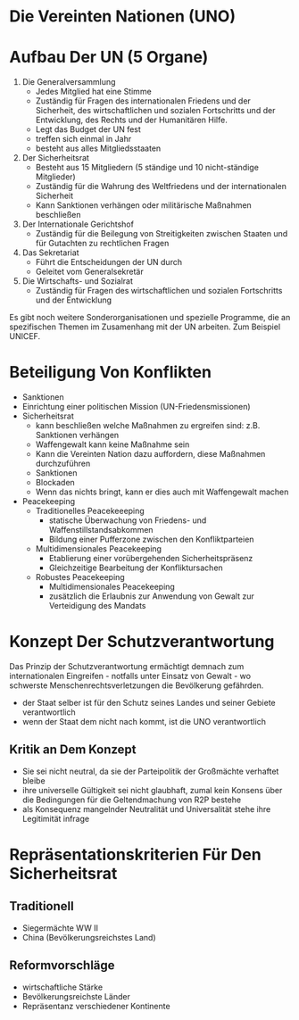 # Die Vereinten Nationen (UNO)

# Aufbau Der UN (5 Organe)

1. Die Generalversammlung
    - Jedes Mitglied hat eine Stimme
    - Zuständig für Fragen des internationalen Friedens und der Sicherheit, des wirtschaftlichen und sozialen Fortschritts und der Entwicklung, des Rechts und der Humanitären Hilfe.
    - Legt das Budget der UN fest
    - treffen sich einmal in Jahr
    - besteht aus alles Mitgliedsstaaten
2. Der Sicherheitsrat
    - Besteht aus 15 Mitgliedern (5 ständige und 10 nicht-ständige Mitglieder)
    - Zuständig für die Wahrung des Weltfriedens und der internationalen Sicherheit
    - Kann Sanktionen verhängen oder militärische Maßnahmen beschließen
3. Der Internationale Gerichtshof
    - Zuständig für die Beilegung von Streitigkeiten zwischen Staaten und für Gutachten zu rechtlichen Fragen
4. Das Sekretariat
    - Führt die Entscheidungen der UN durch
    - Geleitet vom Generalsekretär
5. Die Wirtschafts- und Sozialrat
    - Zuständig für Fragen des wirtschaftlichen und sozialen Fortschritts und der Entwicklung

Es gibt noch weitere Sonderorganisationen und spezielle Programme, die an spezifischen Themen im Zusamenhang mit der UN arbeiten. Zum Beispiel UNICEF.

# Beteiligung Von Konflikten

- Sanktionen
- Einrichtung einer politischen Mission (UN-Friedensmissionen)
- Sicherheitsrat
    - kann beschließen welche Maßnahmen zu ergreifen sind: z.B. Sanktionen verhängen
    - Waffengewalt kann keine Maßnahme sein
    - Kann die Vereinten Nation dazu auffordern, diese Maßnahmen durchzuführen
    - Sanktionen
    - Blockaden
    - Wenn das nichts bringt, kann er dies auch mit Waffengewalt machen
- Peacekeeping
    - Traditionelles Peacekeeeping
        - statische Überwachung von Friedens- und Waffenstillstandsabkommen
        - Bildung einer Pufferzone zwischen den Konfliktparteien
    - Multidimensionales Peacekeeping
        - Etablierung einer vorübergehenden Sicherheitspräsenz
        - Gleichzeitige Bearbeitung der Konfliktursachen
    - Robustes Peacekeeping
        - Multidimensionales Peacekeeping
        - zusätzlich die Erlaubnis zur Anwendung von Gewalt zur Verteidigung des Mandats

# Konzept Der Schutzverantwortung

Das Prinzip der Schutzverantwortung ermächtigt demnach zum internationalen Eingreifen - notfalls unter Einsatz von Gewalt - wo schwerste Menschenrechtsverletzungen die Bevölkerung gefährden.

- der Staat selber ist für den Schutz seines Landes und seiner Gebiete verantwortlich
- wenn der Staat dem nicht nach kommt, ist die UNO verantwortlich

## Kritik an Dem Konzept

- Sie sei nicht neutral, da sie der Parteipolitik der Großmächte verhaftet bleibe
- ihre universelle Gültigkeit sei nicht glaubhaft, zumal kein Konsens über die Bedingungen für die Geltendmachung von R2P bestehe
- als Konsequenz mangelnder Neutralität und Universalität stehe ihre Legitimität infrage

# Repräsentationskriterien Für Den Sicherheitsrat

## Traditionell

- Siegermächte WW II
- China (Bevölkerungsreichstes Land)

## Reformvorschläge

- wirtschaftliche Stärke
- Bevölkerungsreichste Länder
- Repräsentanz verschiedener Kontinente
